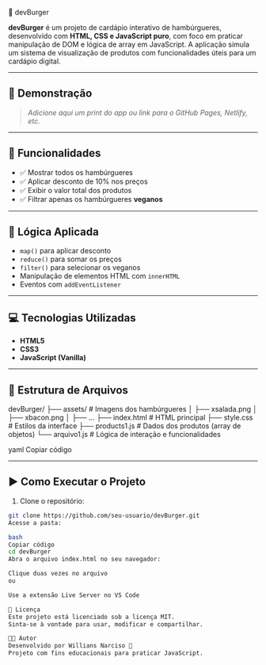 🍔 devBurger

**devBurger** é um projeto de cardápio interativo de hambúrgueres, desenvolvido com **HTML, CSS e JavaScript puro**, com foco em praticar manipulação de DOM e lógica de array em JavaScript. A aplicação simula um sistema de visualização de produtos com funcionalidades úteis para um cardápio digital.

---

## 📸 Demonstração

> *Adicione aqui um print do app ou link para o GitHub Pages, Netlify, etc.*

---

## 🎯 Funcionalidades

- ✅ Mostrar todos os hambúrgueres
- ✅ Aplicar desconto de 10% nos preços
- ✅ Exibir o valor total dos produtos
- ✅ Filtrar apenas os hambúrgueres **veganos**

---

## 🧠 Lógica Aplicada

- `map()` para aplicar desconto
- `reduce()` para somar os preços
- `filter()` para selecionar os veganos
- Manipulação de elementos HTML com `innerHTML`
- Eventos com `addEventListener`

---

## 💻 Tecnologias Utilizadas

- **HTML5**
- **CSS3**
- **JavaScript (Vanilla)**

---

## 📁 Estrutura de Arquivos

devBurger/
├── assets/ # Imagens dos hambúrgueres
│ ├── xsalada.png
│ ├── xbacon.png
│ ├── ...
├── index.html # HTML principal
├── style.css # Estilos da interface
├── products1.js # Dados dos produtos (array de objetos)
└── arquivo1.js # Lógica de interação e funcionalidades

yaml
Copiar código

---

## ▶️ Como Executar o Projeto

1. Clone o repositório:

```bash
git clone https://github.com/seu-usuario/devBurger.git
Acesse a pasta:

bash
Copiar código
cd devBurger
Abra o arquivo index.html no seu navegador:

Clique duas vezes no arquivo
ou

Use a extensão Live Server no VS Code

🪪 Licença
Este projeto está licenciado sob a licença MIT.
Sinta-se à vontade para usar, modificar e compartilhar.

👨‍💻 Autor
Desenvolvido por Willians Narciso 🚀
Projeto com fins educacionais para praticar JavaScript.


